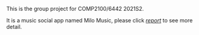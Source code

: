 This is the group project for COMP2100/6442 2021S2.

It is a music social app named Milo Music, please click *[report](./Report.md)* to see more detail.

